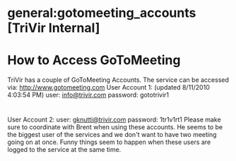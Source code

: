 # general:gotomeeting_accounts [TriVir Internal]

# How to Access GoToMeeting
TriVir has a couple of GoToMeeting Accounts. The service can be accessed via:
http://www.gotomeeting.com
User Account 1:
(updated 8/11/2010 4:03:54 PM)
user: info@trivir.com
password: gototrivir1 

# 
User Account 2:
user: gknutti@trivir.com
password: 1tr1v1rt1
Please make sure to coordinate with Brent when using these accounts. He seems to be the biggest user of the services and we don't want to have two meeting going on at once. Funny things seem to happen when these users are logged to the service at the same time.
